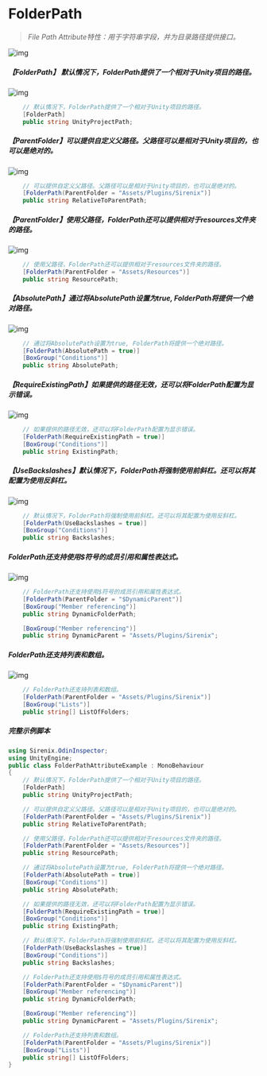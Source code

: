 # FolderPath

> *File Path Attribute特性：用于字符串字段，并为目录路径提供接口。*

![img](../image/FolderPath/post-584-5fb7d96cf0c11.gif)

##### 【FolderPath】 默认情况下，FolderPath提供了一个相对于Unity项目的路径。

![img](../image/FolderPath/post-584-5fb7d96d90c23.gif)

```cs
    // 默认情况下，FolderPath提供了一个相对于Unity项目的路径。
    [FolderPath]
    public string UnityProjectPath;
```

##### 【ParentFolder】可以提供自定义父路径。父路径可以是相对于Unity项目的，也可以是绝对的。

![img](../image/FolderPath/post-584-5fb7d96dddac0.gif)

```cs
    // 可以提供自定义父路径。父路径可以是相对于Unity项目的，也可以是绝对的。
    [FolderPath(ParentFolder = "Assets/Plugins/Sirenix")]
    public string RelativeToParentPath;
```

##### 【ParentFolder】使用父路径，FolderPath还可以提供相对于resources文件夹的路径。

![img](../image/FolderPath/post-584-5fb7d96e92545.gif)

```cs
    // 使用父路径，FolderPath还可以提供相对于resources文件夹的路径。
    [FolderPath(ParentFolder = "Assets/Resources")]
    public string ResourcePath;
```

##### 【AbsolutePath】通过将AbsolutePath设置为true, FolderPath将提供一个绝对路径。

![img](../image/FolderPath/post-584-5fb7d96f41f98.gif)

```cs
    // 通过将AbsolutePath设置为true, FolderPath将提供一个绝对路径。
    [FolderPath(AbsolutePath = true)]
    [BoxGroup("Conditions")]
    public string AbsolutePath;
```

##### 【RequireExistingPath】如果提供的路径无效，还可以将FolderPath配置为显示错误。

![img](../image/FolderPath/post-584-5fb7d96fe7729.gif)

```cs
    // 如果提供的路径无效，还可以将FolderPath配置为显示错误。
    [FolderPath(RequireExistingPath = true)]
    [BoxGroup("Conditions")]
    public string ExistingPath;
```

##### 【UseBackslashes】默认情况下，FolderPath将强制使用前斜杠。还可以将其配置为使用反斜杠。

![img](../image/FolderPath/post-584-5fb7d970ae136.gif)

```cs
    // 默认情况下，FolderPath将强制使用前斜杠。还可以将其配置为使用反斜杠。
    [FolderPath(UseBackslashes = true)]
    [BoxGroup("Conditions")]
    public string Backslashes;
```

##### FolderPath还支持使用$符号的成员引用和属性表达式。

![img](../image/FolderPath/post-584-5fb7d97182b9b.gif)

```cs
    // FolderPath还支持使用$符号的成员引用和属性表达式。
    [FolderPath(ParentFolder = "$DynamicParent")]
    [BoxGroup("Member referencing")]
    public string DynamicFolderPath;

    [BoxGroup("Member referencing")]
    public string DynamicParent = "Assets/Plugins/Sirenix";
```

##### FolderPath还支持列表和数组。

![img](../image/FolderPath/post-584-5fb7d9720111a.gif)

```cs
    // FolderPath还支持列表和数组。
    [FolderPath(ParentFolder = "Assets/Plugins/Sirenix")]
    [BoxGroup("Lists")]
    public string[] ListOfFolders;
```

##### 完整示例脚本

```cs
using Sirenix.OdinInspector;
using UnityEngine;
public class FolderPathAttributeExample : MonoBehaviour
{
    // 默认情况下，FolderPath提供了一个相对于Unity项目的路径。
    [FolderPath]
    public string UnityProjectPath;

    // 可以提供自定义父路径。父路径可以是相对于Unity项目的，也可以是绝对的。
    [FolderPath(ParentFolder = "Assets/Plugins/Sirenix")]
    public string RelativeToParentPath;

    // 使用父路径，FolderPath还可以提供相对于resources文件夹的路径。
    [FolderPath(ParentFolder = "Assets/Resources")]
    public string ResourcePath;

    // 通过将AbsolutePath设置为true, FolderPath将提供一个绝对路径。
    [FolderPath(AbsolutePath = true)]
    [BoxGroup("Conditions")]
    public string AbsolutePath;

    // 如果提供的路径无效，还可以将FolderPath配置为显示错误。
    [FolderPath(RequireExistingPath = true)]
    [BoxGroup("Conditions")]
    public string ExistingPath;

    // 默认情况下，FolderPath将强制使用前斜杠。还可以将其配置为使用反斜杠。
    [FolderPath(UseBackslashes = true)]
    [BoxGroup("Conditions")]
    public string Backslashes;

    // FolderPath还支持使用$符号的成员引用和属性表达式。
    [FolderPath(ParentFolder = "$DynamicParent")]
    [BoxGroup("Member referencing")]
    public string DynamicFolderPath;

    [BoxGroup("Member referencing")]
    public string DynamicParent = "Assets/Plugins/Sirenix";

    // FolderPath还支持列表和数组。
    [FolderPath(ParentFolder = "Assets/Plugins/Sirenix")]
    [BoxGroup("Lists")]
    public string[] ListOfFolders;
}
```